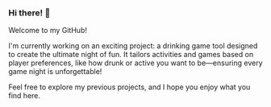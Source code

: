 ### Hi there! 👋
Welcome to my GitHub!

I'm currently working on an exciting project: a drinking game tool designed to create the ultimate night of fun. It tailors activities and games based on player preferences, like how drunk or active you want to be—ensuring every game night is unforgettable!

Feel free to explore my previous projects, and I hope you enjoy what you find here.

<!--
**mahoote/mahoote** is a ✨ _special_ ✨ repository because its `README.md` (this file) appears on your GitHub profile.

Here are some ideas to get you started:

- 🔭 I’m currently working on ...
- 🌱 I’m currently learning ...
- 👯 I’m looking to collaborate on ...
- 🤔 I’m looking for help with ...
- 💬 Ask me about ...
- 📫 How to reach me: ...
- 😄 Pronouns: ...
- ⚡ Fun fact: ...
-->
